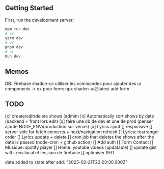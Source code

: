 ## Getting Started

First, run the development server:

```bash
npm run dev
# or
yarn dev
# or
pnpm dev
# or
bun dev
```

## Memos
DB: Firebase
shadcn-ui: utiliser les commandes pour ajouter des ui components
  -> ex pour form: npx shadcn-ui@latest add form

## TODO
[x] create/edit/delete shows (admin)
[x] Automatically sort shows by date (backend + front lors edit)
[x] faire une db de dev et une de prod (penser ajoute NODE_ENV=production sur vercel)
[x] Lyrics ajout
[] responsive
[] server side for fetch concerts + next/navigation refresh
[] Lyrics: rearranger order
[] Lyrics update + delete
[] cron job that deletes the shows after the date is passed (node-cron + github action)
[] Add auth
[] Form Contact
[] Musique: spotify player
[] Home: youtube videos (updatable)
[] update gist with .env.local et les json de firebase
[] optimiser SEO

date added to state after add: "2025-02-21T23:00:00.000Z"
